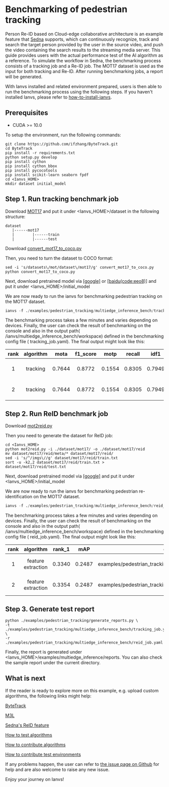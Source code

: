 # Benchmarking of pedestrian tracking

Person Re-ID based on Cloud-edge collaborative architecture is an example feature that [Sedna](https://github.com/kubeedge/sedna) supports, which can continuously recognize, track and search the target person provided by the user in the source video, and push the video containing the search results to the streaming media server. This guide provides users with the actual performance test of the AI algorithm as a reference. To simulate the workflow in Sedna, the benchmarking process consists of a tracking job and a Re-ID job. The MOT17 dataset is used as the input for both tracking and Re-ID. After running benchmarking jobs, a report will be generated.

With Ianvs installed and related environment prepared, users is then able to run the benchmarking process using the following steps. If you haven't installed Ianvs, please refer to [how-to-install-ianvs](../../docs/guides/how-to-install-ianvs.md).

## Prerequisites

- CUDA >= 10.0

To setup the environment, run the following commands:
```shell
git clone https://github.com/ifzhang/ByteTrack.git
cd ByteTrack
pip install -r requirements.txt
python setup.py develop
pip install cython
pip install cython_bbox
pip install pycocotools
pip install scikit-learn seaborn fpdf
cd <Ianvs_HOME>
mkdir dataset initial_model
```

## Step 1. Run tracking benchmark job

Download [MOT17](https://motchallenge.net/) and put it under <Ianvs_HOME>/dataset in the following structure:

```
dataset
   |------mot17
   |        |------train
   |        |------test
```

Download [convert_mot17_to_coco.py](https://github.com/ifzhang/ByteTrack/blob/main/tools/convert_mot17_to_coco.py)

Then, you need to turn the dataset to COCO format:

```shell
sed -i 's/datasets\/mot/dataset\/mot17/g' convert_mot17_to_coco.py
python convert_mot17_to_coco.py
```

Next, download pretrained model via [[google]](https://drive.google.com/file/d/1iqhM-6V_r1FpOlOzrdP_Ejshgk0DxOob/view?usp=sharing) or [[baidu(code:eeo8)]](https://pan.baidu.com/s/1W5eRBnxc4x9V8gm7dgdEYg) and put it under <Ianvs_HOME>/initial_model

We are now ready to run the ianvs for benchmarking pedestrian tracking on the MOT17 dataset.

```python
ianvs -f ./examples/pedestrian_tracking/multiedge_inference_bench/tracking_job.yaml
```

The benchmarking process takes a few minutes and varies depending on devices.
Finally, the user can check the result of benchmarking on the console and also in the output path( /ianvs/multiedge_inference_bench/workspace) defined in the benchmarking config file ( tracking_job.yaml). 
The final output might look like this:

|rank  |algorithm                | mota | f1_score  |motp  |recall  |idf1  |precision  |paradigm            |basemodel  |batch_size  |time                     |url                                                                                                                             |
|:----:|:-----------------------:|:--------:|:--------:|:--------:|:--------:|:--------:|:--------:|:------------------:|:---------:|:--------:|:------------------------|:-------------------------------------------------------------------------------------------------------------------------------|
|1     |tracking  | 0.7644 | 0.8772 | 0.1554 | 0.8305 | 0.7949 | 0.9294 |multiedgeinference  | ByteTrack       | 1           | 2022-09-16 11:40:15     |/ianvs/multiedge_inference_bench/workspace/tracking_job/tracking/5886b6d8-35b3-11ed-b2cf-fc3497a39dd9 |
|2     |tracking  | 0.7644 | 0.8772 | 0.1554 | 0.8305 | 0.7949 | 0.9294 |multiedgeinference  | ByteTrack       | 1           | 2022-09-16 10:16:06     |/ianvs/multiedge_inference_bench/workspace/tracking_job/tracking/846c71fe-35a7-11ed-981c-fc3497a39dd9 |

## Step 2. Run ReID benchmark job

Download [mot2reid.py](https://github.com/open-mmlab/mmtracking/blob/master/tools/convert_datasets/mot/mot2reid.py)

Then you need to generate the dataset for ReID job:

```shell
cd <Ianvs_HOME>
python mot2reid.py -i ./dataset/mot17/ -o ./dataset/mot17/reid
mv dataset/mot17/reid/meta/* dataset/mot17/reid/
sed -i 's/^/imgs\//g' dataset/mot17/reid/train.txt
sort -u -k2,2 dataset/mot17/reid/train.txt > dataset/mot17/reid/test.txt
```

Next, download pretrained model via [[google]](https://drive.google.com/drive/folders/1P_1nsTirOQ_8OZU0rgEx9eH1M34v5S0v?usp=sharing) and put it under <Ianvs_HOME>/initial_model

We are now ready to run the ianvs for benchmarking pedestrian re-identification on the MOT17 dataset.

```python
ianvs -f ./examples/pedestrian_tracking/multiedge_inference_bench/reid_job.yaml
```

The benchmarking process takes a few minutes and varies depending on devices.
Finally, the user can check the result of benchmarking on the console and also in the output path( /ianvs/multiedge_inference_bench/workspace) defined in the benchmarking config file ( reid_job.yaml). 
The final output might look like this:

|rank  |algorithm                |rank_1  |mAP  |cmc  |rank_2  |rank_5  |paradigm            |basemodel  |batch_size  |time                     |url                                                                                                                             |
|:----:|:-----------------------:|:--------:|:--------:|:--------:|:--------:|:--------:|:------------------:|:---------:|:--------:|:------------------------|:-------------------------------------------------------------------------------------------------------------------------------|
|1     |feature extraction  | 0.3340 | 0.2487 | examples/pedestrian_tracking/cmc/20220916102704.png | 0.6681 |  1.0   | multiedgeinference |M3L       | 32           | 2022-09-16 10:27:04     |/ianvs/multiedge_inference_bench/workspace/reid_job/feature extraction/a8e142ac-35a8-11ed-8111-fc3497a39dd9 |
|2     |feature extraction  | 0.3354 | 0.2487 | examples/pedestrian_tracking/cmc/20220916110052.png  | 0.6667 |  1.0   | multiedgeinference | M3L       | 32           | 2022-09-16 11:00:52     |/ianvs/multiedge_inference_bench/workspace/reid_job/feature extraction/64680d5e-35ad-11ed-8793-fc3497a39dd9 |

## Step 3. Generate test report

```shell
python ./examples/pedestrian_tracking/generate_reports.py \
-t ./examples/pedestrian_tracking/multiedge_inference_bench/tracking_job.yaml \
-r ./examples/pedestrian_tracking/multiedge_inference_bench/reid_job.yaml
```

Finally, the report is generated under <Ianvs_HOME>/examples/multiedge_inference/reports. You can also check the sample report under the current directory.

## What is next

If the reader is ready to explore more on this example, e.g. upload custom algorithms, the following links might help:

[ByteTrack](https://github.com/ifzhang/ByteTrack)

[M3L](https://github.com/HeliosZhao/M3L)

[Sedna's ReID feature](https://github.com/kubeedge/sedna/tree/main/examples/multiedgeinference/pedestrian_tracking)

[How to test algorithms](../../docs/guides/how-to-test-algorithms.md)

[How to contribute algorithms](../../docs/guides/how-to-contribute-algorithms.md)

[How to contribute test environments](../../docs/guides/how-to-contribute-test-environments.md)

If any problems happen, the user can refer to [the issue page on Github](https://github.com/kubeedge/ianvs/issues) for help and are also welcome to raise any new issue. 

Enjoy your journey on Ianvs!

